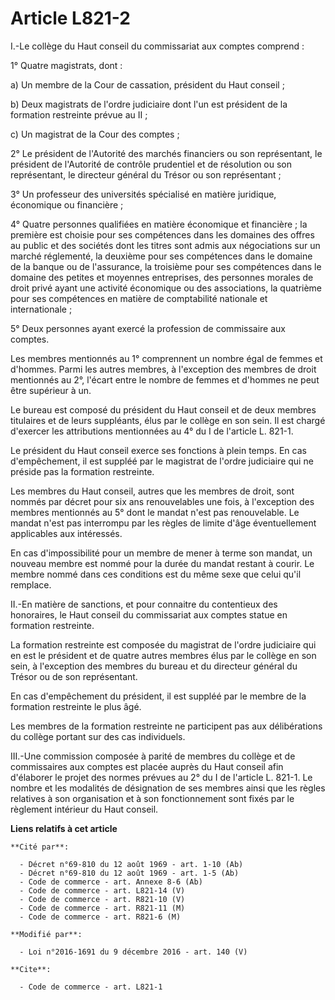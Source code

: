 # Article L821-2

I.-Le collège du Haut conseil du commissariat aux comptes comprend : 

1° Quatre magistrats, dont : 

a) Un membre de la Cour de cassation, président du Haut conseil ; 

b) Deux magistrats de l'ordre judiciaire dont l'un est président de la formation restreinte prévue au II ; 

c) Un magistrat de la Cour des comptes ; 

2° Le président de l'Autorité des marchés financiers ou son représentant, le président de l'Autorité de contrôle prudentiel
et de résolution ou son représentant, le directeur général du Trésor ou son représentant ; 

3° Un professeur des universités spécialisé en matière juridique, économique ou financière ; 

4° Quatre personnes qualifiées en matière économique et financière ; la première est choisie pour ses compétences dans les
domaines des offres au public et des sociétés dont les titres sont admis aux négociations sur un marché réglementé, la
deuxième pour ses compétences dans le domaine de la banque ou de l'assurance, la troisième pour ses compétences dans le
domaine des petites et moyennes entreprises, des personnes morales de droit privé ayant une activité économique ou des
associations, la quatrième pour ses compétences en matière de comptabilité nationale et internationale ; 

5° Deux personnes ayant exercé la profession de commissaire aux comptes. 

Les membres mentionnés au 1° comprennent un nombre égal de femmes et d'hommes. Parmi les autres membres, à l'exception des
membres de droit mentionnés au 2°, l'écart entre le nombre de femmes et d'hommes ne peut être supérieur à un. 

Le bureau est composé du président du Haut conseil et de deux membres titulaires et de leurs suppléants, élus par le collège
en son sein. Il est chargé d'exercer les attributions mentionnées au 4° du I de l'article L. 821-1. 

Le président du Haut conseil exerce ses fonctions à plein temps. En cas d'empêchement, il est suppléé par le magistrat de
l'ordre judiciaire qui ne préside pas la formation restreinte. 

Les membres du Haut conseil, autres que les membres de droit, sont nommés par décret pour six ans renouvelables une fois, à
l'exception des membres mentionnés au 5° dont le mandat n'est pas renouvelable. Le mandat n'est pas interrompu par les règles
de limite d'âge éventuellement applicables aux intéressés. 

En cas d'impossibilité pour un membre de mener à terme son mandat, un nouveau membre est nommé pour la durée du mandat
restant à courir. Le membre nommé dans ces conditions est du même sexe que celui qu'il remplace. 

II.-En matière de sanctions, et pour connaitre du contentieux des honoraires, le Haut conseil du commissariat aux comptes
statue en formation restreinte. 

La formation restreinte est composée du magistrat de l'ordre judiciaire qui en est le président et de quatre autres membres
élus par le collège en son sein, à l'exception des membres du bureau et du directeur général du Trésor ou de son
représentant. 

En cas d'empêchement du président, il est suppléé par le membre de la formation restreinte le plus âgé. 

Les membres de la formation restreinte ne participent pas aux délibérations du collège portant sur des cas individuels. 

III.-Une commission composée à parité de membres du collège et de commissaires aux comptes est placée auprès du Haut conseil
afin d'élaborer le projet des normes prévues au 2° du I de l'article L. 821-1. Le nombre et les modalités de désignation de
ses membres ainsi que les règles relatives à son organisation et à son fonctionnement sont fixés par le règlement intérieur
du Haut conseil.

**Liens relatifs à cet article**

	**Cité par**:

	  - Décret n°69-810 du 12 août 1969 - art. 1-10 (Ab)
	  - Décret n°69-810 du 12 août 1969 - art. 1-5 (Ab)
	  - Code de commerce - art. Annexe 8-6 (Ab)
	  - Code de commerce - art. L821-14 (V)
	  - Code de commerce - art. R821-10 (V)
	  - Code de commerce - art. R821-11 (M)
	  - Code de commerce - art. R821-6 (M)

	**Modifié par**:

	  - Loi n°2016-1691 du 9 décembre 2016 - art. 140 (V)

	**Cite**:

	  - Code de commerce - art. L821-1
